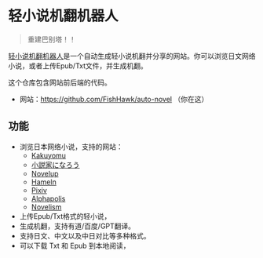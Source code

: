 # 轻小说机翻机器人

>重建巴别塔！！

[轻小说机翻机器人](https://books.fishhawk.top/)是一个自动生成轻小说机翻并分享的网站。你可以浏览日文网络小说，或者上传Epub/Txt文件，并生成机翻。

这个仓库包含网站前后端的代码。

- 网站：https://github.com/FishHawk/auto-novel （你在这）



## 功能

- 浏览日本网络小说，支持的网站：
  - [Kakuyomu](https://kakuyomu.jp/)
  - [小説家になろう](https://syosetu.com/)
  - [Novelup](https://novelup.plus/)
  - [Hameln](https://syosetu.org/)
  - [Pixiv](https://www.pixiv.net/)
  - [Alphapolis](https://www.alphapolis.co.jp/)
  - [Novelism](https://novelism.jp/)
- 上传Epub/Txt格式的轻小说，
- 生成机翻，支持有道/百度/GPT翻译。
- 支持日文、中文以及中日对比等多种格式。
- 可以下载 Txt 和 Epub 到本地阅读，